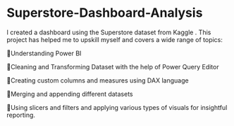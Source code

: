 # Superstore-Dashboard-Analysis

I created a dashboard using the Superstore dataset from Kaggle . This project has helped me to upskill myself and covers a wide range of topics:

🔸Understanding Power BI

🔸Cleaning and Transforming Dataset with the help of Power Query Editor

🔸Creating custom columns and measures using DAX language

🔸Merging and appending different datasets

🔸Using slicers and filters and applying various types of visuals for insightful reporting.
